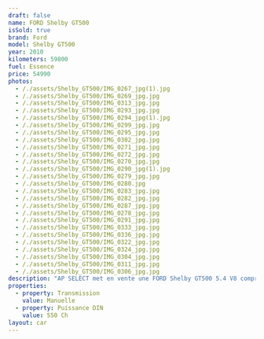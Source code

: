 ```yaml
---
draft: false
name: FORD Shelby GT500
isSold: true
brand: Ford
model: Shelby GT500
year: 2010
kilometers: 59800
fuel: Essence
price: 54990
photos:
  - /./assets/Shelby_GT500/IMG_0267_jpg(1).jpg
  - /./assets/Shelby_GT500/IMG_0269_jpg.jpg
  - /./assets/Shelby_GT500/IMG_0313_jpg.jpg
  - /./assets/Shelby_GT500/IMG_0293_jpg.jpg
  - /./assets/Shelby_GT500/IMG_0294_jpg(1).jpg
  - /./assets/Shelby_GT500/IMG_0299_jpg.jpg
  - /./assets/Shelby_GT500/IMG_0295_jpg.jpg
  - /./assets/Shelby_GT500/IMG_0302_jpg.jpg
  - /./assets/Shelby_GT500/IMG_0271_jpg.jpg
  - /./assets/Shelby_GT500/IMG_0272_jpg.jpg
  - /./assets/Shelby_GT500/IMG_0270_jpg.jpg
  - /./assets/Shelby_GT500/IMG_0290_jpg(1).jpg
  - /./assets/Shelby_GT500/IMG_0279_jpg.jpg
  - /./assets/Shelby_GT500/IMG_0280.jpg
  - /./assets/Shelby_GT500/IMG_0283_jpg.jpg
  - /./assets/Shelby_GT500/IMG_0282_jpg.jpg
  - /./assets/Shelby_GT500/IMG_0287_jpg.jpg
  - /./assets/Shelby_GT500/IMG_0278_jpg.jpg
  - /./assets/Shelby_GT500/IMG_0291_jpg.jpg
  - /./assets/Shelby_GT500/IMG_0333_jpg.jpg
  - /./assets/Shelby_GT500/IMG_0336_jpg.jpg
  - /./assets/Shelby_GT500/IMG_0322_jpg.jpg
  - /./assets/Shelby_GT500/IMG_0324_jpg.jpg
  - /./assets/Shelby_GT500/IMG_0304_jpg.jpg
  - /./assets/Shelby_GT500/IMG_0311_jpg.jpg
  - /./assets/Shelby_GT500/IMG_0306_jpg.jpg
description: "AP SELECT met en vente une FORD Shelby GT500 5.4 V8 compresseur 550ch pack SVT boîte mécanique.\nModèle du 05/2010 avec 59800km.\n\nCouleur grey metallic, intérieur Cuir bi matière cuir / Alcantara avec surpiqûres blanc\n\nCarte grise française sans malus \U0001F1EB\U0001F1F7\n\nLe véhicule est en parfait état avec historique limpide.\n\nVendu avec une garantie 6 mois.\n\nEntretien complet moteur, boîte, pont fait en 2023.\nNouvel entretien 2024 fait pour la vente avec pneus et freins neuf.\n\nÉquipements et options :\n- Pack SVT\n- Boîte mécanique 6\n- Châssis sport\n- Système hi-fi\n- Navigation GPS 3D\n- Climatisation\n- Alarme antivol\n- Sièges électriques\n- Retroviseurs rabattables electriquement et anti-éblouissement\n- Régulateur de vitesse\n- Vitrage calorifuge\n- Shadow line brillant\n- Kit éclairage\n- Ciel de pavillon Anthracite\n\nDisponible et visible sur RDV pour acheteur sérieux.\n\nPossibilité d’un garantie 3 mois avec 6 ou 12 mois en supplément.\n\nRéalisation des démarches d'immatriculation.\n\nAP SELECT c'est des solutions de courtage et conciergerie sur mesure pour profiter librement de sa passion et de son patrimoine.\n\nPrenez le volant, AP SELECT s'occupe du reste."
properties:
  - property: Transmission
    value: Manuelle
  - property: Puissance DIN
    value: 550 Ch
layout: car
---
```



